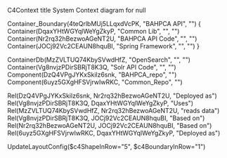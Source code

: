 C4Context
  title System Context diagram for null

Container_Boundary(4teQrlbMUj5LLqxdVcPK, "BAHPCA API", "") { 
    Container(DqaxYHtWGYqlWeYgZkyP, "Common Lib", "", "")
    Container(Nr2rq32hBezwoAGeNT2U, "BAHPCA API Code", "", "")
    Container(JOCj92Vc2CEAUN8hquBI, "Spring Framework", "", "")
}


ContainerDb(MzZVLTUQ74KbySVwdHfZ, "OpenSearch", "", "")
Container(Vg8nvjzPDirSBRjT8K3Q, "Solr API Code", "", "")
Component(DzQ4VPgJYKxSkilz6snk, "BAHPCA_repo", "")
Component(6uyz5GXgHFSVjrwIwRKC, "Common_Repo", "")


Rel(DzQ4VPgJYKxSkilz6snk, Nr2rq32hBezwoAGeNT2U, "Deployed as")
Rel(Vg8nvjzPDirSBRjT8K3Q, DqaxYHtWGYqlWeYgZkyP, "Uses")
Rel(MzZVLTUQ74KbySVwdHfZ, Nr2rq32hBezwoAGeNT2U, "reads data")
Rel(Vg8nvjzPDirSBRjT8K3Q, JOCj92Vc2CEAUN8hquBI, "Based on")
Rel(Nr2rq32hBezwoAGeNT2U, JOCj92Vc2CEAUN8hquBI, "Based on")
Rel(6uyz5GXgHFSVjrwIwRKC, DqaxYHtWGYqlWeYgZkyP, "Deployed as")


  UpdateLayoutConfig($c4ShapeInRow="5", $c4BoundaryInRow="1")
